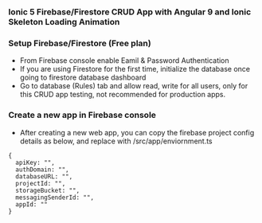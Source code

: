 ### Ionic 5 Firebase/Firestore CRUD App with Angular 9 and Ionic Skeleton Loading Animation

### Setup Firebase/Firestore (Free plan)

- From Firebase console enable Eamil & Password Authentication 
- If you are using Firestore for the first time, initialize the database once going to firestore database dashboard
- Go to database (Rules) tab and allow read, write for all users, only for this CRUD app testing, not recommended for production apps.

### Create a new <web> app in Firebase console
- After creating a new web app, you can copy the firebase project config details as below, and replace with /src/app/enviornment.ts

```
{
  apiKey: "",
  authDomain: "",
  databaseURL: "",
  projectId: "",
  storageBucket: "",
  messagingSenderId: "",
  appId: ""
}
```


